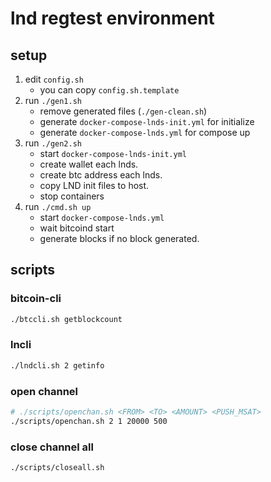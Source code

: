 # lnd regtest environment

## setup

1. edit `config.sh`
   * you can copy `config.sh.template`
2. run `./gen1.sh`
   * remove generated files (`./gen-clean.sh`)
   * generate `docker-compose-lnds-init.yml` for initialize
   * generate `docker-compose-lnds.yml` for compose up
3. run `./gen2.sh`
   * start `docker-compose-lnds-init.yml`
   * create wallet each lnds.
   * create btc address each lnds.
   * copy LND init files to host.
   * stop containers
4. run `./cmd.sh up`
   * start `docker-compose-lnds.yml`
   * wait bitcoind start
   * generate blocks if no block generated.

## scripts

### bitcoin-cli

```bash
./btccli.sh getblockcount
```

### lncli

```bash
./lndcli.sh 2 getinfo
```

### open channel

```bash
# ./scripts/openchan.sh <FROM> <TO> <AMOUNT> <PUSH_MSAT>
./scripts/openchan.sh 2 1 20000 500
```

### close channel all

```bash
./scripts/closeall.sh
```
